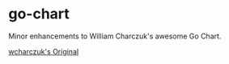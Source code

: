 go-chart
========

Minor enhancements to William Charczuk's awesome Go Chart.

[wcharczuk's Original](https://github.com/wcharczuk/go-chart)
